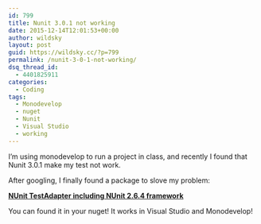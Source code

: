 ```yaml
---
id: 799
title: Nunit 3.0.1 not working
date: 2015-12-14T12:01:53+00:00
author: wildsky
layout: post
guid: https://wildsky.cc/?p=799
permalink: /nunit-3-0-1-not-working/
dsq_thread_id:
  - 4401825911
categories:
  - Coding
tags:
  - Monodevelop
  - nuget
  - Nunit
  - Visual Studio
  - working
---
```

<div class="pf-content">
  <p>
    I&#8217;m using monodevelop to run a project in class, and recently I found that Nunit 3.0.1 make my test not work.
  </p>
  
  <p>
    After googling, I finally found a package to slove my problem:
  </p>
  
  <p class="r">
    <strong><a href="https://www.nuget.org/packages/NUnitTestAdapter.WithFramework/">NUnit TestAdapter including NUnit 2.6.4 framework</a></strong>
  </p>
  
  <p class="r">
    You can found it in your nuget! It works in Visual Studio and Monodevelop!
  </p>
</div>